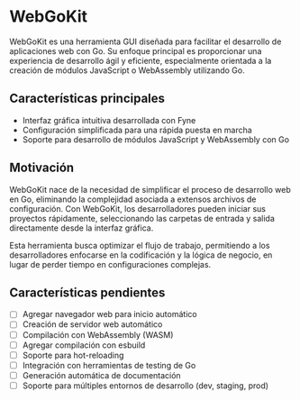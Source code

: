 # WebGoKit

WebGoKit es una herramienta GUI diseñada para facilitar el desarrollo de aplicaciones web con Go. Su enfoque principal es proporcionar una experiencia de desarrollo ágil y eficiente, especialmente orientada a la creación de módulos JavaScript o WebAssembly utilizando Go.

## Características principales

- Interfaz gráfica intuitiva desarrollada con Fyne
- Configuración simplificada para una rápida puesta en marcha
- Soporte para desarrollo de módulos JavaScript y WebAssembly con Go

## Motivación

WebGoKit nace de la necesidad de simplificar el proceso de desarrollo web en Go, eliminando la complejidad asociada a extensos archivos de configuración. Con WebGoKit, los desarrolladores pueden iniciar sus proyectos rápidamente, seleccionando las carpetas de entrada y salida directamente desde la interfaz gráfica.

Esta herramienta busca optimizar el flujo de trabajo, permitiendo a los desarrolladores enfocarse en la codificación y la lógica de negocio, en lugar de perder tiempo en configuraciones complejas.

## Características pendientes

- [ ] Agregar navegador web para inicio automático
- [ ] Creación de servidor web automático
- [ ] Compilación con WebAssembly (WASM)
- [ ] Agregar compilación con esbuild
- [ ] Soporte para hot-reloading
- [ ] Integración con herramientas de testing de Go
- [ ] Generación automática de documentación
- [ ] Soporte para múltiples entornos de desarrollo (dev, staging, prod)
